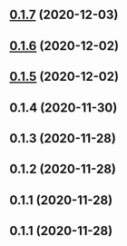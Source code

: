 ## [0.1.7](https://github.com/MOXA-ISD/thingspro-cloud-node-sdk/compare/v0.1.6...v0.1.7) (2020-12-03)

## [0.1.6](https://github.com/MOXA-ISD/thingspro-cloud-node-sdk/compare/v0.1.4...v0.1.6) (2020-12-02)

## [0.1.5](https://github.com/MOXA-ISD/thingspro-cloud-node-sdk/compare/v0.1.4...v0.1.5) (2020-12-02)

## 0.1.4 (2020-11-30)

## 0.1.3 (2020-11-28)

## 0.1.2 (2020-11-28)

## 0.1.1 (2020-11-28)

## 0.1.1 (2020-11-28)

